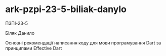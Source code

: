# ark-pzpi-23-5-biliak-danylo

ПЗПІ-23-5

Біляк Данило

Основні рекомендації написання коду для мови програмування Dart за принципами Effective Dart
